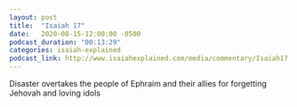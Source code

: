 ```yaml
---
layout: post
title:  "Isaiah 17"
date:   2020-08-15-12:00:00 -0500
podcast_duration: "00:13:29"
categories: isaiah-explained
podcast_link: http://www.isaiahexplained.com/media/commentary/Isaiah17.mp3
---
```

Disaster overtakes the people of Ephraim and their allies for forgetting Jehovah and loving idols
